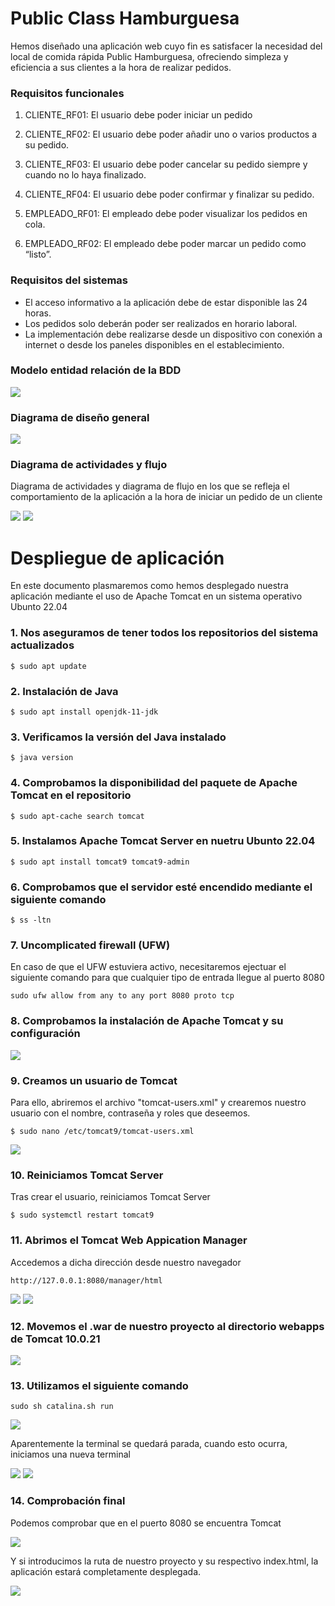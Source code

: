 # Public Class Hamburguesa

Hemos diseñado una aplicación web cuyo fin es satisfacer la necesidad del local de comida rápida Public Hamburguesa, ofreciendo simpleza y eficiencia a sus clientes a la hora de realizar pedidos.

### Requisitos funcionales

1. CLIENTE_RF01: El usuario debe poder iniciar un pedido

2. CLIENTE_RF02: El usuario debe poder añadir uno o varios productos a su pedido.

3. CLIENTE_RF03: El usuario debe poder cancelar su pedido siempre y cuando no lo haya finalizado.

4. CLIENTE_RF04: El usuario debe poder confirmar y finalizar su pedido.

5. EMPLEADO_RF01: El empleado debe poder visualizar los pedidos en cola.

6. EMPLEADO_RF02: El empleado debe poder marcar un pedido como “listo”.

### Requisitos del sistemas

+ El acceso informativo a la aplicación debe de estar disponible las 24 horas.
+ Los pedidos solo deberán poder ser realizados en horario laboral.
+ La implementación debe realizarse desde un dispositivo con conexión a internet o desde los paneles disponibles en el establecimiento.

### Modelo entidad relación de la BDD

<img src="https://i.gyazo.com/778ffe20b613c9a244172477e70bba2c.png">

### Diagrama de diseño general

<img src="https://i.gyazo.com/72611f4dc9e700211266f11ac5925d2b.png">

### Diagrama de actividades y flujo

Diagrama de actividades y diagrama de flujo en los que se refleja el comportamiento de la aplicación a la hora de iniciar un pedido de un cliente

<img src="https://i.gyazo.com/64941304c1cddf68f9971d128f80ecc1.png">

<img src="https://i.gyazo.com/7f99f2bf232f367a0c72db920089dd12.png">

# Despliegue de aplicación

En este documento plasmaremos como hemos desplegado nuestra aplicación mediante el uso de Apache Tomcat en un sistema operativo Ubunto 22.04

### 1. Nos aseguramos de tener todos los repositorios del sistema actualizados

```$ sudo apt update```

### 2. Instalación de Java

```$ sudo apt install openjdk-11-jdk```

### 3. Verificamos la versión del Java instalado 

```$ java version```

### 4. Comprobamos la disponibilidad del paquete de Apache Tomcat en el repositorio

```$ sudo apt-cache search tomcat```

### 5. Instalamos Apache Tomcat Server en nuetru Ubunto 22.04

```$ sudo apt install tomcat9 tomcat9-admin```

### 6. Comprobamos que el servidor esté encendido mediante el siguiente comando

```$ ss -ltn```

### 7. Uncomplicated firewall (UFW)

En caso de que el UFW estuviera activo, necesitaremos ejectuar el siguiente comando para que cualquier tipo de entrada llegue al puerto 8080

```sudo ufw allow from any to any port 8080 proto tcp```

### 8. Comprobamos la instalación de Apache Tomcat y su configuración

<img src="https://cdn.discordapp.com/attachments/897890284074041354/982785705614913566/unknown.png">

### 9. Creamos un usuario de Tomcat

Para ello, abriremos el archivo "tomcat-users.xml" y crearemos nuestro usuario con el nombre, contraseña y roles que deseemos.

```$ sudo nano /etc/tomcat9/tomcat-users.xml```

<img src="https://linuxhint.com/wp-content/uploads/2020/06/word-image-30.png">

### 10. Reiniciamos Tomcat Server

Tras crear el usuario, reiniciamos Tomcat Server

```$ sudo systemctl restart tomcat9```

### 11. Abrimos el Tomcat Web Appication Manager

Accedemos a dicha dirección desde nuestro navegador

```http://127.0.0.1:8080/manager/html```

<img src="https://linuxhint.com/wp-content/uploads/2020/06/word-image-32.png">

<img src="https://cdn.discordapp.com/attachments/897890284074041354/982767145102499870/unknown.png">

### 12. Movemos el .war de nuestro proyecto al directorio webapps de Tomcat 10.0.21

<img src="https://cdn.discordapp.com/attachments/897890284074041354/982806855162142730/unknown.png">

### 13. Utilizamos el siguiente comando

```sudo sh catalina.sh run```

<img src="https://cdn.discordapp.com/attachments/897890284074041354/982807425881088050/unknown.png">

Aparentemente la terminal se quedará parada, cuando esto ocurra, iniciamos una nueva terminal

<img src="https://cdn.discordapp.com/attachments/897890284074041354/982807586204176414/unknown.png">

<img src="https://cdn.discordapp.com/attachments/897890284074041354/982807933060542524/unknown.png">

### 14. Comprobación final

Podemos comprobar que en el puerto 8080 se encuentra Tomcat

<img src="https://cdn.discordapp.com/attachments/897890284074041354/982808104259432535/unknown.png">

Y si introducimos la ruta de nuestro proyecto y su respectivo index.html, la aplicación estará completamente desplegada.

<img src="https://cdn.discordapp.com/attachments/897890284074041354/982808270177697802/unknown.png">
